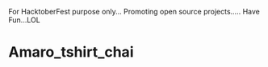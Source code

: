 
For HacktoberFest purpose only...
Promoting open source projects.....
Have Fun...LOL
# Amaro_tshirt_chai

